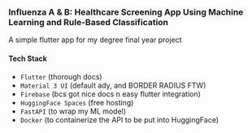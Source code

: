 ### Influenza A & B: Healthcare Screening App Using Machine Learning and Rule-Based Classification

A simple flutter app for my degree final year project

#### Tech Stack
- `Flutter` (thorough docs)
- `Material 3 UI` (default ady, and BORDER RADIUS FTW)
- `Firebase` (bcs got nice docs n easy flutter integration)
- `HuggingFace Spaces` (free hosting)
- `FastAPI` (to wrap my ML model)
- `Docker` (to containerize the API to be put into HuggingFace)
